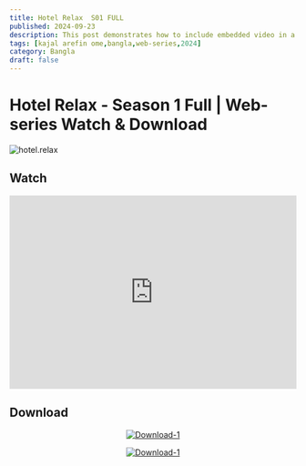 ```yaml
---
title: Hotel Relax  S01 FULL
published: 2024-09-23
description: This post demonstrates how to include embedded video in a blog post.
tags: [kajal arefin ome,bangla,web-series,2024]
category: Bangla
draft: false
---
```


# Hotel Relax - Season 1 Full | Web-series Watch & Download

![hotel.relax ](https://image.tmdb.org/t/p/original/kMNkApA9jCHy7ABVSNRHeuDmxTZ.jpg)   
## Watch

<iframe  frameborder="0"  allowfullscreen="true"  scrolling="no"  allow="autoplay;fullscreen"  src="https://onelineplayer.com/player.html?autoplay=true&autopause=false&muted=false&loop=true&url=https%3A%2F%2Fcinebazz.simovies.workers.dev%2F0%3A%2FHotel.Relax.S01.FULL.720p.mkv&poster=&time=true&progressBar=true&overlay=true&muteButton=true&fullscreenButton=true&style=light&quality=auto&playButton=true"  style="border:0px #ffffff none;" height="340px" width="100%" allowfullscreen></iframe>

## Download  


  [    <div align="center">![Download-1](https://i.ibb.co.com/C81b9br/download1.png) </div> ](https://cinebazz.simovies.workers.dev/0:/Hotel.Relax.S01.FULL.720p.mkv) 

  [    <div align="center">![Download-1](https://i.ibb.co.com/f0N5ptT/download2.png) </div> ](https://cinebazz.simovies.workers.dev/0:/Hotel.Relax.S01.FULL.720p.mkv) 
## 

